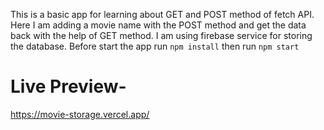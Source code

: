 This is a basic app for learning about GET and POST method of fetch API. Here I am adding a movie name with the POST method and get the data back with the help of GET method. I am using firebase service for storing the database.
Before start the app run ```npm install``` then run ```npm start```
# Live Preview-
https://movie-storage.vercel.app/
